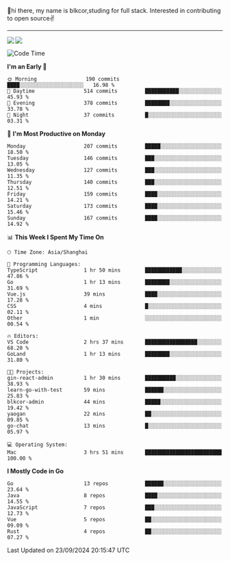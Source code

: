 👋hi there, my name is blkcor,studing for full stack.
Interested in contributing to open source✌️

<hr/>

![](https://github-readme-stats.vercel.app/api?username=blkcor)
<a href="https://github.com/blkcor/github-readme-stats">
    <img align="left" src="https://github-readme-stats.vercel.app/api/top-langs/?username=blkcor&hide=jupyter%20notebook,shaderlab,tex,c%23&langs_count=9" />
</a>


<!--START_SECTION:waka-->
![Code Time](http://img.shields.io/badge/Code%20Time-1%2C346%20hrs%2053%20mins-blue)

**I'm an Early 🐤** 

```text
🌞 Morning                190 commits         ████░░░░░░░░░░░░░░░░░░░░░   16.98 % 
🌆 Daytime                514 commits         ███████████░░░░░░░░░░░░░░   45.93 % 
🌃 Evening                378 commits         ████████░░░░░░░░░░░░░░░░░   33.78 % 
🌙 Night                  37 commits          █░░░░░░░░░░░░░░░░░░░░░░░░   03.31 % 
```
📅 **I'm Most Productive on Monday** 

```text
Monday                   207 commits         █████░░░░░░░░░░░░░░░░░░░░   18.50 % 
Tuesday                  146 commits         ███░░░░░░░░░░░░░░░░░░░░░░   13.05 % 
Wednesday                127 commits         ███░░░░░░░░░░░░░░░░░░░░░░   11.35 % 
Thursday                 140 commits         ███░░░░░░░░░░░░░░░░░░░░░░   12.51 % 
Friday                   159 commits         ████░░░░░░░░░░░░░░░░░░░░░   14.21 % 
Saturday                 173 commits         ████░░░░░░░░░░░░░░░░░░░░░   15.46 % 
Sunday                   167 commits         ████░░░░░░░░░░░░░░░░░░░░░   14.92 % 
```


📊 **This Week I Spent My Time On** 

```text
🕑︎ Time Zone: Asia/Shanghai

💬 Programming Languages: 
TypeScript               1 hr 50 mins        ████████████░░░░░░░░░░░░░   47.86 % 
Go                       1 hr 13 mins        ████████░░░░░░░░░░░░░░░░░   31.69 % 
Vue.js                   39 mins             ████░░░░░░░░░░░░░░░░░░░░░   17.28 % 
CSS                      4 mins              █░░░░░░░░░░░░░░░░░░░░░░░░   02.11 % 
Other                    1 min               ░░░░░░░░░░░░░░░░░░░░░░░░░   00.54 % 

🔥 Editors: 
VS Code                  2 hrs 37 mins       █████████████████░░░░░░░░   68.20 % 
GoLand                   1 hr 13 mins        ████████░░░░░░░░░░░░░░░░░   31.80 % 

🐱‍💻 Projects: 
gin-react-admin          1 hr 30 mins        ██████████░░░░░░░░░░░░░░░   38.93 % 
learn-go-with-test       59 mins             ██████░░░░░░░░░░░░░░░░░░░   25.83 % 
blkcor-admin             44 mins             █████░░░░░░░░░░░░░░░░░░░░   19.42 % 
yaogan                   22 mins             ██░░░░░░░░░░░░░░░░░░░░░░░   09.85 % 
go-chat                  13 mins             █░░░░░░░░░░░░░░░░░░░░░░░░   05.97 % 

💻 Operating System: 
Mac                      3 hrs 51 mins       █████████████████████████   100.00 % 
```

**I Mostly Code in Go** 

```text
Go                       13 repos            ██████░░░░░░░░░░░░░░░░░░░   23.64 % 
Java                     8 repos             ████░░░░░░░░░░░░░░░░░░░░░   14.55 % 
JavaScript               7 repos             ███░░░░░░░░░░░░░░░░░░░░░░   12.73 % 
Vue                      5 repos             ██░░░░░░░░░░░░░░░░░░░░░░░   09.09 % 
Rust                     4 repos             ██░░░░░░░░░░░░░░░░░░░░░░░   07.27 % 
```




 Last Updated on 23/09/2024 20:15:47 UTC
<!--END_SECTION:waka-->


